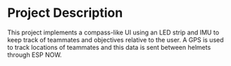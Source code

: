 # Project Description

This project implements a compass-like UI using an LED strip and IMU to keep track of teammates and objectives relative to the user. A GPS is used to track locations of teammates and this data is sent between helmets through ESP NOW.